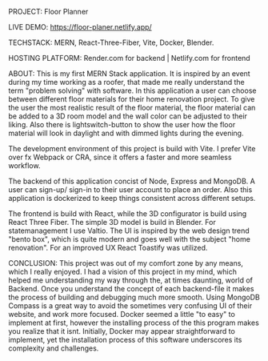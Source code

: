 PROJECT: Floor Planner

LIVE DEMO: https://floor-planer.netlify.app/

TECHSTACK: MERN, React-Three-Fiber, Vite, Docker, Blender.

HOSTING PLATFORM: Render.com for backend | Netlify.com for frontend  

  
ABOUT:
This is my first MERN Stack application. It is inspired by an event during my time working as a roofer, that made me really understand the term "problem solving" with software.
In this application a user can choose between different floor materials for their home renovation project. To give the user the most realistic result of the floor material, the floor material can be added to a 3D room model and the wall color can be adjusted to their liking. Also there is lightswitch-button to show the user how the floor material will look in daylight and with dimmed lights during the evening. 

The development environment of this project is build with Vite. I prefer Vite over fx Webpack or CRA, since it offers a faster and more seamless workflow.

The backend of this application concist of Node, Express and MongoDB. A user can sign-up/ sign-in to their user account to place an order. Also this application is dockerized to keep things consistent across different setups.

The frontend is build with React, while the 3D configurator is build using React Three Fiber. The simple 3D model is build in Blender. For statemanagement I use Valtio. 
The UI is inspired by the web design trend "bento box", which is quite modern and goes well with the subject "home renovation". For an improved UX React Toastify was utilized.   

  
CONCLUSION: This project was out of my comfort zone by any means, which I really enjoyed. I had a vision of this project in my mind, which helped me understanding my way through the, at times daunting, world of Backend. Once you understand the concept of each backend-file it makes the process of building and debugging much more smooth. Using MongoDB Compass is a great way to avoid the sometimes very confusing UI of their website, and work more focused. Docker seemed a little "to easy" to implement at first, however the installing process of the this program makes you realize that it isnt. Initially, Docker may appear straightforward to implement, yet the installation process of this software underscores its complexity and challenges.
